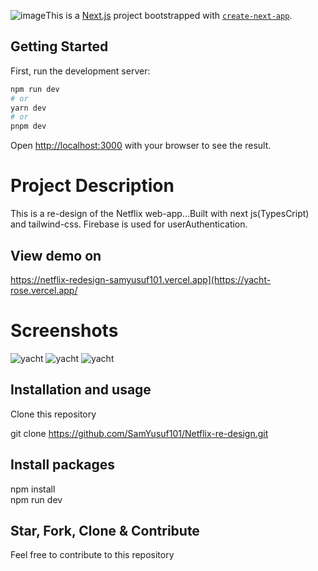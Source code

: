 ![image](https://github.com/SamYusuf101/yacht/assets/61166207/5497812d-d5a7-4a5a-a629-dfbb53b4d3b6)This is a [Next.js](https://nextjs.org/) project bootstrapped with [`create-next-app`](https://github.com/vercel/next.js/tree/canary/packages/create-next-app).

## Getting Started

First, run the development server:

```bash
npm run dev
# or
yarn dev
# or
pnpm dev
```

Open [http://localhost:3000](http://localhost:3000) with your browser to see the result.
# Project Description

This is a re-design of the Netflix web-app...Built with next js(TypesCript) and tailwind-css. Firebase is used for userAuthentication.

## View demo on

https://netflix-redesign-samyusuf101.vercel.app](https://yacht-rose.vercel.app/

# Screenshots
![yacht](images/yacht1.png)
![yacht](images/yacht2.png)
![yacht](images/yacht3.png)




## Installation and usage

Clone this repository

git clone https://github.com/SamYusuf101/Netflix-re-design.git

## Install packages

npm install\
npm run dev

## Star, Fork, Clone & Contribute

Feel free to contribute to this repository

